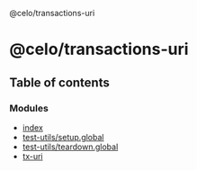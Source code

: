 @celo/transactions-uri

# @celo/transactions-uri

## Table of contents

### Modules

- [index](modules/index.md)
- [test-utils/setup.global](modules/test_utils_setup_global.md)
- [test-utils/teardown.global](modules/test_utils_teardown_global.md)
- [tx-uri](modules/tx_uri.md)
